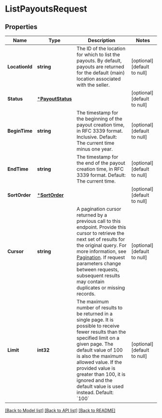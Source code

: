 # ListPayoutsRequest

## Properties
Name | Type | Description | Notes
------------ | ------------- | ------------- | -------------
**LocationId** | **string** | The ID of the location for which to list the payouts. By default, payouts are returned for the default (main) location associated with the seller. | [optional] [default to null]
**Status** | [***PayoutStatus**](PayoutStatus.md) |  | [optional] [default to null]
**BeginTime** | **string** | The timestamp for the beginning of the payout creation time, in RFC 3339 format. Inclusive. Default: The current time minus one year. | [optional] [default to null]
**EndTime** | **string** | The timestamp for the end of the payout creation time, in RFC 3339 format. Default: The current time. | [optional] [default to null]
**SortOrder** | [***SortOrder**](SortOrder.md) |  | [optional] [default to null]
**Cursor** | **string** | A pagination cursor returned by a previous call to this endpoint. Provide this cursor to retrieve the next set of results for the original query. For more information, see [Pagination](https://developer.squareup.com/docs/build-basics/common-api-patterns/pagination). If request parameters change between requests, subsequent results may contain duplicates or missing records. | [optional] [default to null]
**Limit** | **int32** | The maximum number of results to be returned in a single page. It is possible to receive fewer results than the specified limit on a given page. The default value of 100 is also the maximum allowed value. If the provided value is greater than 100, it is ignored and the default value is used instead. Default: &#x60;100&#x60; | [optional] [default to null]

[[Back to Model list]](../README.md#documentation-for-models) [[Back to API list]](../README.md#documentation-for-api-endpoints) [[Back to README]](../README.md)

